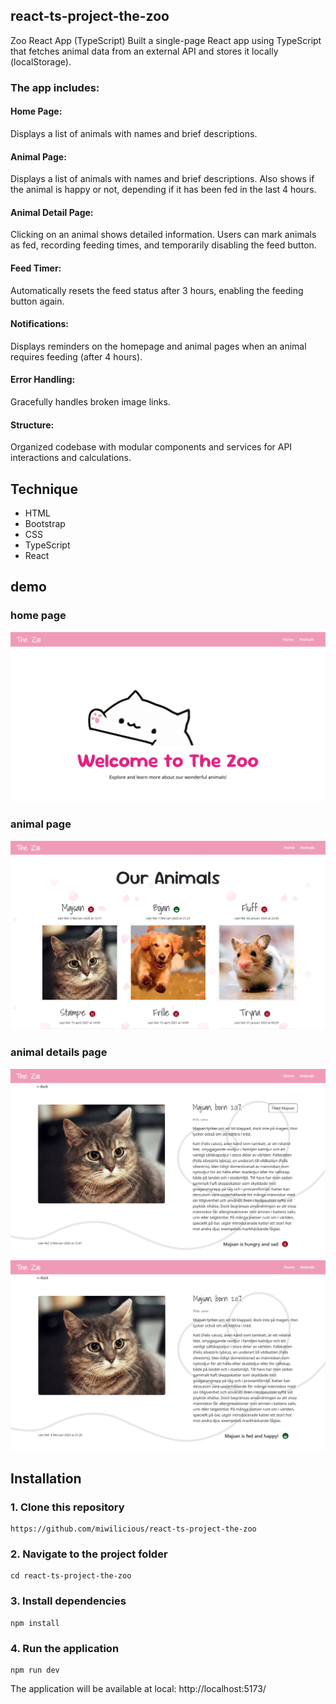 ## react-ts-project-the-zoo
Zoo React App (TypeScript)
Built a single-page React app using TypeScript that fetches animal data from an external API and stores it locally (localStorage). 

### The app includes:
#### Home Page:
Displays a list of animals with names and brief descriptions.
#### Animal Page:
Displays a list of animals with names and brief descriptions. Also shows if the animal is happy or not, depending if it has been fed in the last 4 hours.
#### Animal Detail Page:
Clicking on an animal shows detailed information. 
Users can mark animals as fed, recording feeding times, and temporarily disabling the feed button.
#### Feed Timer:
Automatically resets the feed status after 3 hours, enabling the feeding button again.
#### Notifications:
Displays reminders on the homepage and animal pages when an animal requires feeding (after 4 hours).
#### Error Handling:
Gracefully handles broken image links.
#### Structure: 
Organized codebase with modular components and services for API interactions and calculations.

## Technique
 
- HTML
- Bootstrap
- CSS
- TypeScript
- React 

## demo


### home page
![image](/public/demo/home_page.PNG)

### animal page
![image](/public/demo/animal_page.PNG)

### animal details page
![image](/public/demo/animal_detail_page.PNG)
![image](/public/demo/fed_animal.PNG)


## Installation
 
### 1. Clone this repository
```
https://github.com/miwilicious/react-ts-project-the-zoo
```
 
### 2. Navigate to the project folder
```
cd react-ts-project-the-zoo
```
 
### 3. Install dependencies
```
npm install
```
 
### 4. Run the application
```
npm run dev
```
The application will be available at local: http://localhost:5173/